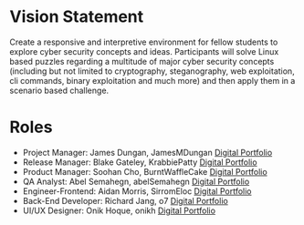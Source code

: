 # Vision Statement

Create a responsive and interpretive environment for fellow students to explore cyber security concepts and ideas. Participants will solve Linux based puzzles regarding a multitude of major cyber security concepts (including but not limited to cryptography, steganography, web exploitation, cli commands, binary exploitation and much more) and then apply them in a scenario based challenge.

# Roles

- Project Manager: James Dungan, JamesMDungan [Digital Portfolio](https://codermerlin.academy/users/james-dungan/Digital%20Portfolio/index.html)
- Release Manager: Blake Gateley, KrabbiePatty [Digital Portfolio](https://codermerlin.academy/users/jonathan-gateley/Digital%20Portfolio/index.html)
- Product Manager: Soohan Cho, BurntWaffleCake [Digital Portfolio](https://codermerlin.academy/users/soohan-cho/Digital%20Portfolio/index.html)
- QA Analyst: Abel Semahegn, abelSemahegn [Digital Portfolio](https://codermerlin.academy/users/abel-semahegn/Digital%20Portfolio/index.html)
- Engineer-Frontend: Aidan Morris, SirromEloc [Digital Portfolio](https://codermerlin.academy/users/aidan-morris/Digital%20Portfolio/index.html)
- Back-End Developer: Richard Jang, o7 [Digital Portfolio](https://codermerlin.academy/users/ming-ruei-jang/Digital%20Portfolio/index.html)
- UI/UX Designer: Onik Hoque, onikh [Digital Portfolio](https://codermerlin.academy/users/onik-hoque/Digital%20Portfolio/index.html)
